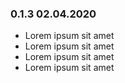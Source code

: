 
### 0.1.3 02.04.2020
- Lorem ipsum sit amet
- Lorem ipsum sit amet
- Lorem ipsum sit amet
- Lorem ipsum sit amet
